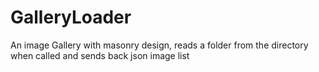 # GalleryLoader
An image Gallery with masonry design, reads a folder from the directory when called and sends back json image list
